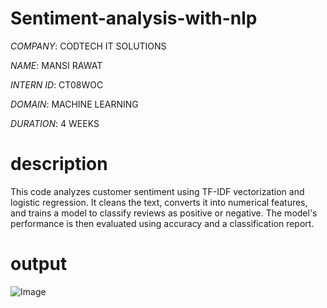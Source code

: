 # Sentiment-analysis-with-nlp

*COMPANY*: CODTECH IT SOLUTIONS

*NAME*: MANSI RAWAT

*INTERN ID*: CT08WOC

*DOMAIN*: MACHINE LEARNING

*DURATION*: 4 WEEKS

# description

This code analyzes customer sentiment using TF-IDF vectorization and logistic regression. It cleans the text, converts it into numerical features, and trains a model to classify reviews as positive or negative. The model's performance is then evaluated using accuracy and a classification report.

# output

![Image](https://github.com/user-attachments/assets/c205bdbe-5485-4365-8169-9cb2df091061)
